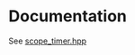 # Documentation

See [scope_timer.hpp](https://github.com/charmoniumQ/scope_timer/tree/master/scope_timer/include/scope_timer.hpp)
